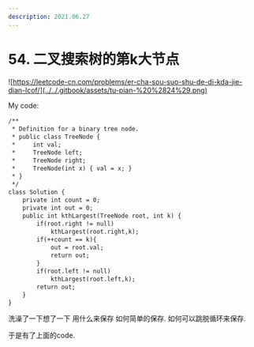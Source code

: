 ```yaml
---
description: 2021.06.27
---
```


# 54. 二叉搜索树的第k大节点

![https://leetcode-cn.com/problems/er-cha-sou-suo-shu-de-di-kda-jie-dian-lcof/](../../.gitbook/assets/tu-pian-%20%2824%29.png)

My code:

```text
/**
 * Definition for a binary tree node.
 * public class TreeNode {
 *     int val;
 *     TreeNode left;
 *     TreeNode right;
 *     TreeNode(int x) { val = x; }
 * }
 */
class Solution {
    private int count = 0;
    private int out = 0;
    public int kthLargest(TreeNode root, int k) {
        if(root.right != null)
            kthLargest(root.right,k);
        if(++count == k){
            out = root.val;
            return out;
        }
        if(root.left != null)
            kthLargest(root.left,k);
        return out;
    }
}
```

洗澡了一下想了一下 用什么来保存 如何简单的保存. 如何可以跳脱循环来保存.

于是有了上面的code.

